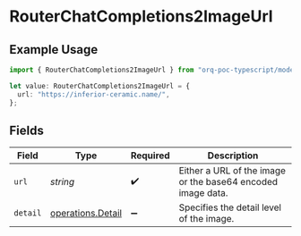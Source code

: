 # RouterChatCompletions2ImageUrl

## Example Usage

```typescript
import { RouterChatCompletions2ImageUrl } from "orq-poc-typescript/models/operations";

let value: RouterChatCompletions2ImageUrl = {
  url: "https://inferior-ceramic.name/",
};
```

## Fields

| Field                                                       | Type                                                        | Required                                                    | Description                                                 |
| ----------------------------------------------------------- | ----------------------------------------------------------- | ----------------------------------------------------------- | ----------------------------------------------------------- |
| `url`                                                       | *string*                                                    | :heavy_check_mark:                                          | Either a URL of the image or the base64 encoded image data. |
| `detail`                                                    | [operations.Detail](../../models/operations/detail.md)      | :heavy_minus_sign:                                          | Specifies the detail level of the image.                    |